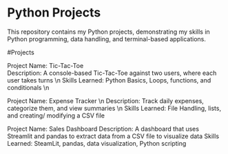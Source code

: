# Python Projects

This repository contains my Python projects, demonstrating my skills in Python programming, data handling, and terminal-based applications. 


#Projects

Project Name: Tic-Tac-Toe  
Description: A console-based Tic-Tac-Toe against two users, where each user takes turns \n
Skills Learned: Python Basics, Loops, functions, and conditionals \n


Project Name: Expense Tracker \n
Description: Track daily expenses, categorize them, and view summaries \n
Skills Learned: File Handling, lists, and creating/ modifying a CSV file


Project Name: Sales Dashboard
Description: A dashboard that uses Streamlit and pandas to extract data from a CSV file to visualize data
Skills Learned: SteamLit, pandas, data visualization, Python scripting

